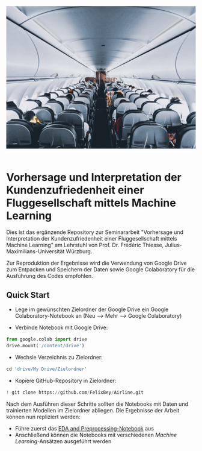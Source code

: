 <div align="center">
  <img width="700" src="https://github.com/FelixBey/Airline/blob/master/data/github_banner.jpg"><br><br>
</div>


# Vorhersage und Interpretation der Kundenzufriedenheit einer Fluggesellschaft mittels Machine Learning

Dies ist das ergänzende Repository zur Seminararbeit "Vorhersage und Interpretation der Kundenzufriedenheit einer Fluggesellschaft mittels Machine Learning" am Lehrstuhl von Prof. Dr. Frédéric Thiesse, Julius-Maximilians-Universität Würzburg.

Zur Reproduktion der Ergebnisse wird die Verwendung von Google Drive zum Entpacken und Speichern der Daten sowie Google Colaboratory für die Ausführung des Codes empfohlen.

## Quick Start

- Lege im gewünschten Zielordner der Google Drive ein Google Colaboratory-Notebook an (Neu --> Mehr --> Google Colaboratory)

- Verbinde Notebook mit Google Drive:
```python
from google.colab import drive
drive.mount('/content/drive')
```

- Wechsle Verzeichnis zu Zielordner:
```python
cd 'drive/My Drive/Zielordner'
```

- Kopiere GitHub-Repository in Zielordner:
```python
! git clone https://github.com/FelixBey/Airline.git
```

Nach dem Ausführen dieser Schritte sollten die Notebooks mit Daten und trainierten Modellen im Zielordner abliegen. Die Ergebnisse der Arbeit können nun repliziert werden:

- Führe zuerst das
[EDA and Preprocessing-Notebook](https://github.com/FelixBey/Airline/blob/master/EDA%20and%20Preprocessing.ipynb)
aus
- Anschließend können die Notebooks mit verschiedenen *Machine Learning*-Ansätzen ausgeführt werden

